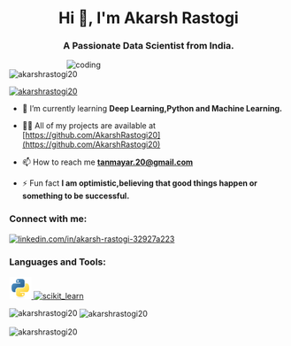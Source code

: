 <h1 align="center">Hi 👋, I'm Akarsh Rastogi</h1>

<h3 align="center">A Passionate Data Scientist from India.</h3>

<img align="right" alt="coding" width="400" src="https://user-images.githubusercontent.com/55389276/140866485-8fb1c876-9a8f-4d6a-98dc-08c4981eaf70.gif">

<p align="left"> <img src="https://komarev.com/ghpvc/?username=akarshrastogi20&label=Profile%20views&color=0e75b6&style=flat" alt="akarshrastogi20" /> </p>

<p align="left"> <a href="https://github.com/ryo-ma/github-profile-trophy"><img src="https://github-profile-trophy.vercel.app/?username=akarshrastogi20" alt="akarshrastogi20" /></a> </p>

- 🌱 I’m currently learning **Deep Learning,Python and Machine Learning.**

- 👨‍💻 All of my projects are available at [https://github.com/AkarshRastogi20](https://github.com/AkarshRastogi20)

- 📫 How to reach me **tanmayar.20@gmail.com**

- ⚡ Fun fact **I am optimistic,believing that good things happen or something to be successful.**

<h3 align="left">Connect with me:</h3>
<p align="left">
<a href="https://linkedin.com/in/akarsh-rastogi-32927a223/" target="blank"><img align="center" src="https://raw.githubusercontent.com/rahuldkjain/github-profile-readme-generator/master/src/images/icons/Social/linked-in-alt.svg" alt="linkedin.com/in/akarsh-rastogi-32927a223" height="30" width="40" /></a>
</p>

<h3 align="left">Languages and Tools:</h3>
<p align="left"> <a href="https://www.python.org" target="_blank" rel="noreferrer"> <img src="https://raw.githubusercontent.com/devicons/devicon/master/icons/python/python-original.svg" alt="python" width="40" height="40"/> </a> <a href="https://scikit-learn.org/" target="_blank" rel="noreferrer"> <img src="https://upload.wikimedia.org/wikipedia/commons/0/05/Scikit_learn_logo_small.svg" alt="scikit_learn" width="40" height="40"/> </a> </p>

<p><img align="left" src="https://github-readme-stats.vercel.app/api/top-langs?username=akarshrastogi20&show_icons=true&locale=en&layout=compact" alt="akarshrastogi20" /></p>

<p>&nbsp;<img align="center" src="https://github-readme-stats.vercel.app/api?username=akarshrastogi20&show_icons=true&locale=en" alt="akarshrastogi20" /></p>

<p><img align="center" src="https://github-readme-streak-stats.herokuapp.com/?user=akarshrastogi20&" alt="akarshrastogi20" /></p>
